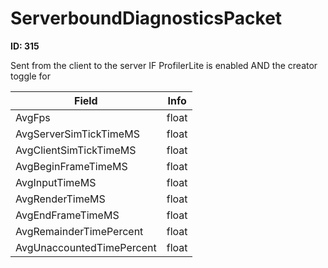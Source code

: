 # ServerboundDiagnosticsPacket

__ID: 315__

Sent from the client to the server IF ProfilerLite is enabled AND the creator toggle for

<table><thead><tr><th>Field</th><th>Info</th></tr></thead><tbody>
<tr><td>AvgFps</td><td>float</td></tr>
<tr><td>AvgServerSimTickTimeMS</td><td>float</td></tr>
<tr><td>AvgClientSimTickTimeMS</td><td>float</td></tr>
<tr><td>AvgBeginFrameTimeMS</td><td>float</td></tr>
<tr><td>AvgInputTimeMS</td><td>float</td></tr>
<tr><td>AvgRenderTimeMS</td><td>float</td></tr>
<tr><td>AvgEndFrameTimeMS</td><td>float</td></tr>
<tr><td>AvgRemainderTimePercent</td><td>float</td></tr>
<tr><td>AvgUnaccountedTimePercent</td><td>float</td></tr>
</tbody></table>